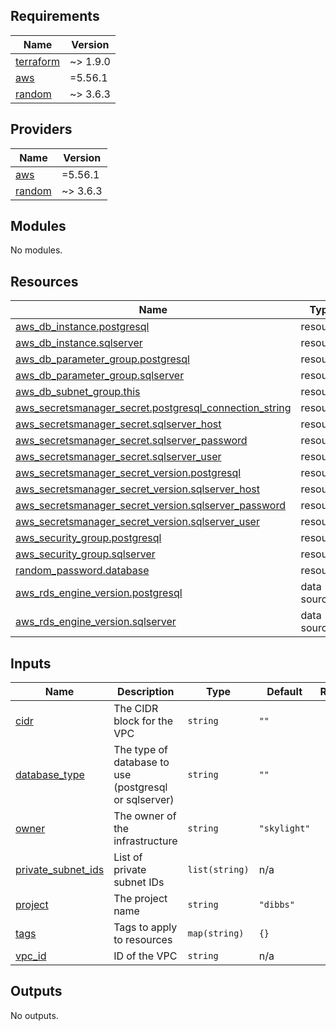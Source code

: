 <!-- BEGIN_TF_DOCS -->
## Requirements

| Name | Version |
|------|---------|
| <a name="requirement_terraform"></a> [terraform](#requirement\_terraform) | ~> 1.9.0 |
| <a name="requirement_aws"></a> [aws](#requirement\_aws) | =5.56.1 |
| <a name="requirement_random"></a> [random](#requirement\_random) | ~> 3.6.3 |

## Providers

| Name | Version |
|------|---------|
| <a name="provider_aws"></a> [aws](#provider\_aws) | =5.56.1 |
| <a name="provider_random"></a> [random](#provider\_random) | ~> 3.6.3 |

## Modules

No modules.

## Resources

| Name | Type |
|------|------|
| [aws_db_instance.postgresql](https://registry.terraform.io/providers/hashicorp/aws/5.56.1/docs/resources/db_instance) | resource |
| [aws_db_instance.sqlserver](https://registry.terraform.io/providers/hashicorp/aws/5.56.1/docs/resources/db_instance) | resource |
| [aws_db_parameter_group.postgresql](https://registry.terraform.io/providers/hashicorp/aws/5.56.1/docs/resources/db_parameter_group) | resource |
| [aws_db_parameter_group.sqlserver](https://registry.terraform.io/providers/hashicorp/aws/5.56.1/docs/resources/db_parameter_group) | resource |
| [aws_db_subnet_group.this](https://registry.terraform.io/providers/hashicorp/aws/5.56.1/docs/resources/db_subnet_group) | resource |
| [aws_secretsmanager_secret.postgresql_connection_string](https://registry.terraform.io/providers/hashicorp/aws/5.56.1/docs/resources/secretsmanager_secret) | resource |
| [aws_secretsmanager_secret.sqlserver_host](https://registry.terraform.io/providers/hashicorp/aws/5.56.1/docs/resources/secretsmanager_secret) | resource |
| [aws_secretsmanager_secret.sqlserver_password](https://registry.terraform.io/providers/hashicorp/aws/5.56.1/docs/resources/secretsmanager_secret) | resource |
| [aws_secretsmanager_secret.sqlserver_user](https://registry.terraform.io/providers/hashicorp/aws/5.56.1/docs/resources/secretsmanager_secret) | resource |
| [aws_secretsmanager_secret_version.postgresql](https://registry.terraform.io/providers/hashicorp/aws/5.56.1/docs/resources/secretsmanager_secret_version) | resource |
| [aws_secretsmanager_secret_version.sqlserver_host](https://registry.terraform.io/providers/hashicorp/aws/5.56.1/docs/resources/secretsmanager_secret_version) | resource |
| [aws_secretsmanager_secret_version.sqlserver_password](https://registry.terraform.io/providers/hashicorp/aws/5.56.1/docs/resources/secretsmanager_secret_version) | resource |
| [aws_secretsmanager_secret_version.sqlserver_user](https://registry.terraform.io/providers/hashicorp/aws/5.56.1/docs/resources/secretsmanager_secret_version) | resource |
| [aws_security_group.postgresql](https://registry.terraform.io/providers/hashicorp/aws/5.56.1/docs/resources/security_group) | resource |
| [aws_security_group.sqlserver](https://registry.terraform.io/providers/hashicorp/aws/5.56.1/docs/resources/security_group) | resource |
| [random_password.database](https://registry.terraform.io/providers/hashicorp/random/latest/docs/resources/password) | resource |
| [aws_rds_engine_version.postgresql](https://registry.terraform.io/providers/hashicorp/aws/5.56.1/docs/data-sources/rds_engine_version) | data source |
| [aws_rds_engine_version.sqlserver](https://registry.terraform.io/providers/hashicorp/aws/5.56.1/docs/data-sources/rds_engine_version) | data source |

## Inputs

| Name | Description | Type | Default | Required |
|------|-------------|------|---------|:--------:|
| <a name="input_cidr"></a> [cidr](#input\_cidr) | The CIDR block for the VPC | `string` | `""` | no |
| <a name="input_database_type"></a> [database\_type](#input\_database\_type) | The type of database to use (postgresql or sqlserver) | `string` | `""` | no |
| <a name="input_owner"></a> [owner](#input\_owner) | The owner of the infrastructure | `string` | `"skylight"` | no |
| <a name="input_private_subnet_ids"></a> [private\_subnet\_ids](#input\_private\_subnet\_ids) | List of private subnet IDs | `list(string)` | n/a | yes |
| <a name="input_project"></a> [project](#input\_project) | The project name | `string` | `"dibbs"` | no |
| <a name="input_tags"></a> [tags](#input\_tags) | Tags to apply to resources | `map(string)` | `{}` | no |
| <a name="input_vpc_id"></a> [vpc\_id](#input\_vpc\_id) | ID of the VPC | `string` | n/a | yes |

## Outputs

No outputs.
<!-- END_TF_DOCS -->